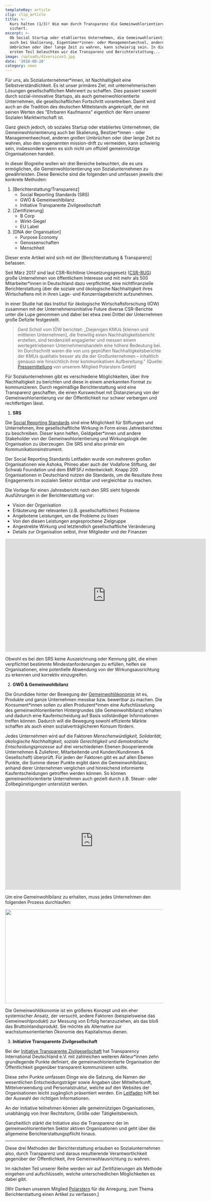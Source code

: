 ```yaml
---
templateKey: article
clip: clip_article
title: >-
  Kurs halten (1/3)! Wie man durch Transparenz die Gemeinwohlorientierung
  sichert.
excerpt: >-
  Ob Social Startup oder etabliertes Unternehmen, die Gemeinwohlorientierung
  auch bei Skalierung, Eigentümer*innen- oder Managementwechsel, anderen großen
  Umbrüchen oder über lange Zeit zu wahren, kann schwierig sein. In diesem
  ersten Teil beleuchten wir die Transparenz und Berichterstattung...
image: /uploads/diversicon3.jpg
date: '2018-08-28'
category: news
---
```

Für uns, als Sozialunternehmer*innen, ist Nachhaltigkeit eine Selbstverständlichkeit. Es ist unser primäres Ziel, mit unternehmerischen Lösungen gesellschaftlichen Mehrwert zu schaffen. Dies passiert sowohl durch sozial-innovative Startups, als auch gemeinwohlorientierte Unternehmen, die gesellschaftlichen Fortschritt vorantreiben. Damit wird auch an die Tradition des deutschen Mittelstands angeknüpft, der mit seinen Werten des "Ehrbaren Kaufmanns" eigentlich der Kern unserer Sozialen Marktwirtschaft ist. 

Ganz gleich jedoch, ob soziales Startup oder etabliertes Unternehmen, die Gemeinwohlorientierung auch bei Skalierung, Besitzer*innen - oder Managementwechsel, anderen großen Umbrüchen oder über lange Zeit zu wahren, also den sogenannten mission-drift zu vermeiden, kann schwierig sein, insbesondere wenn es sich nicht um offiziell gemeinnützige Organisationen handelt. 

In dieser Blogreihe wollen wir drei Bereiche beleuchten, die es uns ermöglichen, die Gemeinwohlorientierung von Sozialunternehmen zu gewährleisten. Diese Bereiche sind die folgenden und umfassen jeweils drei konkrete Methoden:

1. \[Berichterstattung/Transparenz]
   * Social Reporting Standards (SRS)
   * GWÖ & Gemeinwohlbilanz
   * Initiative Transparente Zivilgesellschaft
2. \[Zertifizierung]
   * B Corp
   * Wirkt-Siegel
   * EU Label
3. \[DNA der Organisation]
   * Purpose Economy
   * Genossenschaften
   * Menschheit

Dieser erste Artikel wird sich mit der \[Berichterstattung & Transparenz] befassen.

Seit März 2017 sind laut CSR-Richtlinie Umsetzungsgesetz ([CSR-RUG](https://www.bmjv.de/SharedDocs/Gesetzgebungsverfahren/Dokumente/RegE_CSR-Richtlinie.pdf;jsessionid=C3A0A18473BB88D7C96AF783B4D1820D.1_cid289?__blob=publicationFile&v=1)) große Unternehmen von öffentlichem Interesse und mit mehr als 500 Mitarbeiter*innen in Deutschland dazu verpflichtet, eine nichtfinanzielle Berichterstattung über die soziale und ökologische Nachhaltigkeit ihres Wirtschaftens mit in ihren Lage- und Konzernlagebericht aufzunehmen.

In einer Studie hat das Institut für ökologische Wirtschaftsforschung (IÖW) zusammen mit der Unternehmensinitiative Future diverse CSR-Berichte unter die Lupe genommen und dabei bei etwa zwei Drittel der Unternehmen große Defizite festgestellt.

> Gerd Scholl vom IÖW berichtet: „Diejenigen KMUs \[kleinen und mittleren Unternehmen], die freiwillig einen Nachhaltigkeitsbericht erstellen, sind tendenziell engagierter und messen einem wertegetriebenen Unternehmenshandeln eine höhere Bedeutung bei. Im Durchschnitt waren die von uns geprüften Nachhaltigkeitsberichte der KMUs qualitativ besser als die der Großunternehmen – inhaltlich genauso wie hinsichtlich ihrer kommunikativen Aufbereitung." (Quelle: [Pressemitteilung](https://www.polarstern-energie.de/presse/mitteilung/nachhaltigkeitsbericht-energieversorger/) von unserem Mitglied Polarstern GmbH)

Für Sozialunternehmen gibt es verschiedene Möglichkeiten, über ihre Nachhaltigkeit zu berichten und diese in einem anerkannten Format zu kommunizieren. Durch regelmäßige Berichterstattung wird eine Transparenz geschaffen, die einen Kurswechsel mit Distanzierung von der Gemeinwohlorientierung vor der Öffentlichkeit nur schwer verbergen und rechtfertigen lässt.

1. **SRS**

Die [Social Reporting Standards](http://www.social-reporting-standard.de/) sind eine Möglichkeit für Stiftungen und Unternehmen, ihre gesellschaftliche Wirkung in Form eines Jahresberichtes zu beschreiben. Dieser kann helfen, Geldgeber*innen und andere Stakeholder von der Gemeinwohlorientierung und Wirkungslogik der Organisation zu überzeugen. Die SRS sind also primär ein Kommunikationsinstrument.

Der Social Reporting Standards Leitfaden wurde von mehreren großen Organisationen wie Ashoka, Phineo aber auch der Vodafone Stiftung, der Schwab Foundation und dem BMFSFJ mitentwickelt. Knapp 200 Organisationen in Deutschland nutzen die Standards, um die Resultate ihres Engagements im sozialen Sektor sichtbar und vergleichbar zu machen.

Die Vorlage für einen Jahresbericht nach den SRS sieht folgende Ausführungen in der Berichterstattung vor:

* Vision der Organisation
* Erläuterung der relevanten (z.B. gesellschaftlichen) Probleme 
* Angebotene Leistungen, um die Probleme zu lösen
* Von den diesen Leistungen angesprochene Zielgruppe 
* Angestrebte Wirkung und letztendlich gesellschaftliche Veränderung 
* Details zur Organisation selbst, ihrer Mitglieder und der Finanzen

<iframe src="https://player.vimeo.com/video/182825368" width="640" height="360" frameborder="0" webkitallowfullscreen mozallowfullscreen allowfullscreen></iframe>

Obwohl es bei den SRS keine Auszeichnung oder Kennung gibt, die einen verpflichtet bestimmte Mindestanforderungen zu erfüllen, helfen sie Organisationen, eine potentielle Abwendung von der Wirkungsausrichtung zu erkennen und korrektiv einzugreifen.

2. **GWÖ & Gemeinwohlbilanz**

Die Grundidee hinter der Bewegung der [Gemeinwohlökonomie](https://www.ecogood.org/de/) ist es, Produkte und ganze Unternehmen messbar bzw. bewertbar zu machen. Die Konsument\*innen sollen zu allen Produzent\*innen eine Aufschlüsselung des gemeinwohlorientierten Hintergrundes (die Gemeinwohlbilanz) erhalten und dadurch eine Kaufentscheidung auf Basis vollständiger Informationen treffen können.
Dadurch will die Bewegung sowohl effiziente Märkte schaffen als auch einen sozialverträglicheren Konsum fördern.

Jedes Unternehmen wird auf die Faktoren _Menschenwürdigkeit, Solidarität, ökologische Nachhaltigkeit, soziale Gerechtigkeit und demokratische Entscheidungsprozesse_ auf drei verschiedenen Ebenen (kooperierende Unternehmen & Zulieferer, Mitarbeitende und Kunden/Kundinnen & Gesellschaft) überprüft.
Für jeden der Faktoren gibt es auf allen Ebenen Punkte, die Summe dieser Punkte ergibt dann die Gemeinwohlbilanz, anhand derer Unternehmen verglichen und hinreichend informierte Kaufentscheidungen getroffen werden können.
So können gemeinwohlorientierte Unternehmen auch gezielt durch z.B. Steuer- oder Zollbegünstigungen unterstützt werden.

<iframe width="560" height="315" src="https://www.youtube.com/embed/cVFvyd7SmxU?rel=0" frameborder="0" allow="autoplay; encrypted-media" allowfullscreen></iframe>

Um eine Gemeinwohlbilanz zu erhalten, muss jedes Unternehmen den folgenden Prozess durchlaufen:

<a href="https://www.ecogood.org/de/gemeinwohl-bilanz/unternehmen/"><img class="alignleft wp-image-22" src="https://www.ecogood.org/media/interaktive_grafiken/160415_grafik3_flussdiagramm_E.jpg" alt="" width="518" height="300" /></a>

Die Gemeinwohlökonomie ist ein größeres Konzept und ein eher systemischer Ansatz, der versucht, andere Faktoren (beispielsweise das Gemeinwohlprodukt) zur Messung von Erfolg heranzuziehen, als das bloß das Bruttoinlandsprodukt. Sie möchte als Alternative zur wachstumsorientierten Ökonomie des Kapitalismus dienen.

3. **Initiative Transparente Zivilgesellschaft**

Bei der [Initiative Transparente Zivilgesellschaft](https://www.transparency.de/mitmachen/initiative-transparente-zivilgesellschaft/?L=0) hat Transparency International Deutschland e.V. mit zahlreichen weiteren Akteur*innen zehn grundlegende Punkte definiert, die gemeinwohlorientierte Organisation der Öffentlichkeit gegenüber transparent kommunizieren sollte.

Diese zehn Punkte umfassen Dinge wie die Satzung, die Namen der wesentlichen Entscheidungsträger sowie Angaben über Mittelherkunft, Mittelverwendung und Personalstruktur, welche auf den Websites der Organisationen leicht zugänglich präsentiert werden. Ein [Leitfaden](https://www.transparency.de/fileadmin/Redaktion/Mitmachen/ITZ/ITZ_Leitfaden_v1.4.pdf) hilft bei der Auswahl der richtigen Informationen.

An der Initiative teilnehmen können alle gemeinnützigen Organisationen, unabhängig von ihrer Rechtsform, Größe oder Tätigkeitsbereich.

Ganzheitlich stärkt die Initiative also die Transparenz der im gemeinwohlorientierten Sektor aktiven Organisationen und geht über die allgemeine Berichterstattungspflicht hinaus.

- - -

Diese drei Methoden der Berichterstattung erlauben es Sozialunternehmen also, durch Transparenz und daraus resultierende Verantwortlichkeit gegenüber der Öffentlichkeit, ihre Gemeinwohlausrichtung zu wahren.

Im nächsten Teil unserer Reihe werden wir auf Zertifizierungen als Methode eingehen und aufschlüsseln, welche unterschiedlichen Möglichkeiten es dabei gibt.

[Wir Danken unserem Mitglied [Polarstern](https://www.polarstern-energie.de/) für die Anregung, zum Thema Berichterstattung einen Artikel zu verfassen.]
